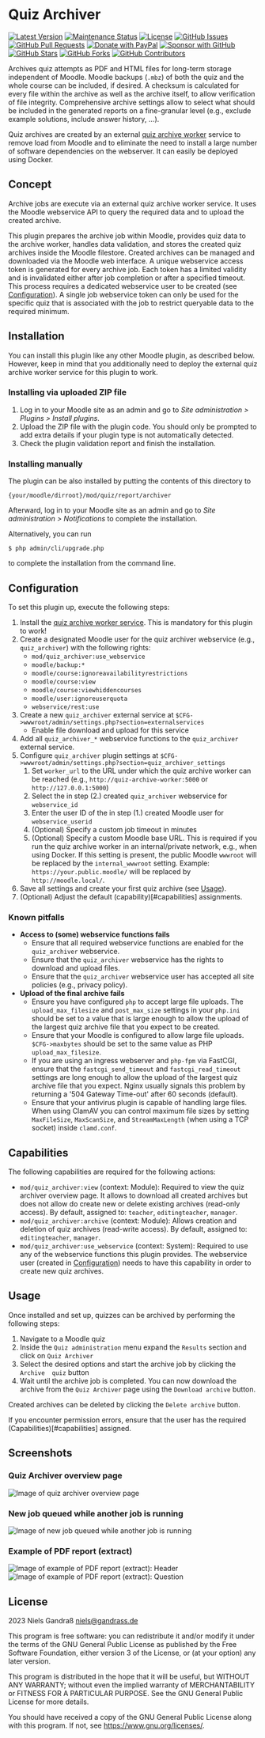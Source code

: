 # Quiz Archiver

[![Latest Version](https://img.shields.io/github/v/release/ngandrass/moodle-quiz_archiver)](https://github.com/ngandrass/moodle-quiz_archiver/releases)
[![Maintenance Status](https://img.shields.io/maintenance/yes/9999)](https://github.com/ngandrass/moodle-quiz_archiver/)
[![License](https://img.shields.io/github/license/ngandrass/moodle-quiz_archiver)](https://github.com/ngandrass/moodle-quiz_archiver/blob/master/LICENSE)
[![GitHub Issues](https://img.shields.io/github/issues/ngandrass/moodle-quiz_archiver)](https://github.com/ngandrass/moodle-quiz_archiver/issues)
[![GitHub Pull Requests](https://img.shields.io/github/issues-pr/ngandrass/moodle-quiz_archiver)](https://github.com/ngandrass/moodle-quiz_archiver/pulls)
[![Donate with PayPal](https://img.shields.io/badge/PayPal-donate-orange)](https://www.paypal.me/ngandrass)
[![Sponsor with GitHub](https://img.shields.io/badge/GitHub-sponsor-orange)](https://github.com/sponsors/ngandrass)
[![GitHub Stars](https://img.shields.io/github/stars/ngandrass/moodle-quiz_archiver?style=social)](https://github.com/ngandrass/moodle-quiz_archiver/stargazers)
[![GitHub Forks](https://img.shields.io/github/forks/ngandrass/moodle-quiz_archiver?style=social)](https://github.com/ngandrass/moodle-quiz_archiver/network/members)
[![GitHub Contributors](https://img.shields.io/github/contributors/ngandrass/moodle-quiz_archiver?style=social)](https://github.com/ngandrass/moodle-quiz_archiver/graphs/contributors)

Archives quiz attempts as PDF and HTML files for long-term storage independent
of Moodle. Moodle backups (`.mbz`) of both the quiz and the whole course can be
included, if desired. A checksum is calculated for every file within the archive
as well as the archive itself, to allow verification of file integrity.
Comprehensive archive settings allow to select what should be included in the
generated reports on a fine-granular level (e.g., exclude example solutions,
include answer history, ...).

Quiz archives are created by an external [quiz archive worker](https://github.com/ngandrass/moodle-quiz-archive-worker)
service to remove load from Moodle and to eliminate the need to install a large
number of software dependencies on the webserver. It can easily be deployed
using Docker.


## Concept

Archive jobs are execute via an external quiz archive worker service. It uses the
Moodle webservice API to query the required data and to upload the created archive.

This plugin prepares the archive job within Moodle, provides quiz data to the
archive worker, handles data validation, and stores the created quiz archives
inside the Moodle filestore. Created archives can be managed and downloaded via
the Moodle web interface. A unique webservice access token is generated for every
archive job. Each token has a limited validity and is invalidated either after
job completion or after a specified timeout. This process requires a dedicated
webservice user to be created (see [Configuration](#configuration)). A single job
webservice token can only be used for the specific quiz that is associated with
the job to restrict queryable data to the required minimum.


## Installation

You can install this plugin like any other Moodle plugin, as described below.
However, keep in mind that you additionally need to deploy the external quiz
archive worker service for this plugin to work.


### Installing via uploaded ZIP file

1. Log in to your Moodle site as an admin and go to _Site administration >
   Plugins > Install plugins_.
2. Upload the ZIP file with the plugin code. You should only be prompted to add
   extra details if your plugin type is not automatically detected.
3. Check the plugin validation report and finish the installation.


### Installing manually

The plugin can be also installed by putting the contents of this directory to

    {your/moodle/dirroot}/mod/quiz/report/archiver

Afterward, log in to your Moodle site as an admin and go to _Site administration >
Notifications_ to complete the installation.

Alternatively, you can run

    $ php admin/cli/upgrade.php

to complete the installation from the command line.


## Configuration

To set this plugin up, execute the following steps:

1. Install the [quiz archive worker service](https://github.com/ngandrass/moodle-quiz-archive-worker).
   This is mandatory for this plugin to work!
2. Create a designated Moodle user for the quiz archiver webservice
   (e.g., `quiz_archiver`) with the following rights:
   - `mod/quiz_archiver:use_webservice`
   - `moodle/backup:*`
   - `moodle/course:ignoreavailabilityrestrictions`
   - `moodle/course:view`
   - `moodle/course:viewhiddencourses`
   - `moodle/user:ignoreuserquota`
   - `webservice/rest:use`
3. Create a new `quiz_archiver` external service at `$CFG->wwwroot/admin/settings.php?section=externalservices`
   - Enable file download and upload for this service
4. Add all `quiz_archiver_*` webservice functions to the `quiz_archiver` external
   service.
5. Configure `quiz_archiver` plugin settings at `$CFG->wwwroot/admin/settings.php?section=quiz_archiver_settings`
   1. Set `worker_url` to the URL under which the quiz archive worker can be
      reached (e.g., `http://quiz-archive-worker:5000` or `http://127.0.0.1:5000`)
   2. Select the in step (2.) created `quiz_archiver` webservice for `webservice_id`
   3. Enter the user ID of the in step (1.) created Moodle user for `webservice_userid`
   4. (Optional) Specify a custom job timeout in minutes
   5. (Optional) Specify a custom Moodle base URL. This is required if you run
      the quiz archive worker in an internal/private network, e.g., when using
      Docker. If this setting is present, the public Moodle `wwwroot` will be
      replaced by the `internal_wwwroot` setting.
      Example: `https://your.public.moodle/` will be replaced by `http://moodle.local/`.
6. Save all settings and create your first quiz archive (see [Usage](#usage)).
7. (Optional) Adjust the default (capability)[#capabilities] assignments.


### Known pitfalls

- **Access to (some) webservice functions fails**
  - Ensure that all required webservice functions are enabled for the 
    `quiz_archiver` webservice.
  - Ensure that the `quiz_archiver` webservice has the rights to download and
    upload files.
  - Ensure that the `quiz_archiver` webservice user has accepted all site policies
    (e.g., privacy policy).
- **Upload of the final archive fails**
  - Ensure you have configured `php` to accept large file uploads. The
    `upload_max_filesize` and `post_max_size` settings in your `php.ini` should
    be set to a value that is large enough to allow the upload of the largest
    quiz archive file that you expect to be created.
  - Ensure that your Moodle is configured to allow large file uploads.
    `$CFG->maxbytes` should be set to the same value as PHP `upload_max_filesize`.
  - If you are using an ingress webserver and `php-fpm` via FastCGI, ensure that
    the `fastcgi_send_timeout` and `fastcgi_read_timeout` settings are long
    enough to allow the upload of the largest quiz archive file that you expect.
    Nginx usually signals this problem by returning a '504 Gateway Time-out'
    after 60 seconds (default).
  - Ensure that your antivirus plugin is capable of handling large files. When
    using ClamAV you can control maximum file sizes by setting `MaxFileSize`,
    `MaxScanSize`, and `StreamMaxLength` (when using a TCP socket) inside
    `clamd.conf`.


## Capabilities

The following capabilities are required for the following actions:

- `mod/quiz_archiver:view` (context: Module): Required to view the quiz archiver
  overview page. It allows to download all created archives but does not allow do
  create new or delete existing archives (read-only access). By default, assigned
  to: `teacher`, `editingteacher`, `manager`.
- `mod/quiz_archiver:archive` (context: Module): Allows creation and deletion of
  quiz archives (read-write access). By default, assigned to: `editingteacher`,
  `manager`.
- `mod/quiz_archiver:use_webservice` (context: System): Required to use any of
  the webservice functions this plugin provides. The webservice user (created in
  [Configuration](#configuration)) needs to have this capability in order to
  create new quiz archives.


## Usage

Once installed and set up, quizzes can be archived by performing the following
steps:

1. Navigate to a Moodle quiz
2. Inside the `Quiz administration` menu expand the `Results` section and click
   on `Quiz Archiver`
3. Select the desired options and start the archive job by clicking the `Archive 
   quiz` button
4. Wait until the archive job is completed. You can now download the archive
   from the `Quiz Archiver` page using the `Download archive` button.

Created archives can be deleted by clicking the `Delete archive` button.

If you encounter permission errors, ensure that the user has the required
(Capabilities)[#capabilities] assigned.


## Screenshots

### Quiz Archiver overview page
![Image of quiz archiver overview page](./doc/screenshots/quiz_archiver_overview_page.png)

### New job queued while another job is running
![Image of new job queued while another job is running](./doc/screenshots/quiz_archiver_new_job_queued.png)

### Example of PDF report (extract)
![Image of example of PDF report (extract): Header](./doc/screenshots/quiz_archiver_report_example_pdf_header.png)
![Image of example of PDF report (extract): Question](./doc/screenshots/quiz_archiver_report_example_pdf_question.png)


## License

2023 Niels Gandraß <niels@gandrass.de>

This program is free software: you can redistribute it and/or modify it under
the terms of the GNU General Public License as published by the Free Software
Foundation, either version 3 of the License, or (at your option) any later
version.

This program is distributed in the hope that it will be useful, but WITHOUT ANY
WARRANTY; without even the implied warranty of MERCHANTABILITY or FITNESS FOR A
PARTICULAR PURPOSE.  See the GNU General Public License for more details.

You should have received a copy of the GNU General Public License along with
this program.  If not, see <https://www.gnu.org/licenses/>.
